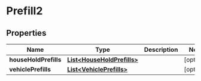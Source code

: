 

# Prefill2


## Properties

| Name | Type | Description | Notes |
|------------ | ------------- | ------------- | -------------|
|**houseHoldPrefills** | [**List&lt;HouseHoldPrefills&gt;**](HouseHoldPrefills.md) |  |  [optional] |
|**vehiclePrefills** | [**List&lt;VehiclePrefills&gt;**](VehiclePrefills.md) |  |  [optional] |



